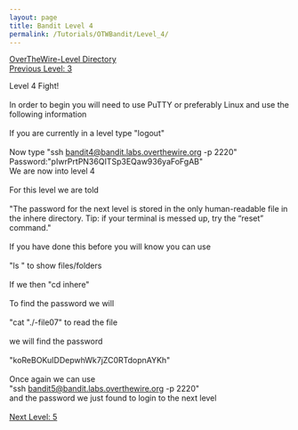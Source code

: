 ```yaml
---
layout: page
title: Bandit Level 4
permalink: /Tutorials/OTWBandit/Level_4/
---
```

[OverTheWire-Level Directory](https://zacvr.github.io/Tutorials/OTWBandit/)
<br/>
[Previous Level: 3](https://zacvr.github.io//Tutorials/OTWBandit/Level_3)
<br/>

Level 4 Fight!
<br/><br/>
In order to begin you will need to use PuTTY or preferably Linux and use the following information
<br/><br/>
If you are currently in a level type "logout"
<br/><br/>
Now type "ssh bandit4@bandit.labs.overthewire.org -p 2220"
<br/>
Password:"pIwrPrtPN36QITSp3EQaw936yaFoFgAB"
<br/>
We are now into level 4
<br/><br/>
For this level we are told
<br/><br/>
"The password for the next level is stored in the only human-readable file in the inhere directory. Tip: if your terminal is messed up, try the “reset” command."
<br/><br/>
If you have done this before you will know you can use
<br/><br/>
"ls " to show files/folders
<br/><br/>
If we then "cd inhere"
<br/><br/>
To find the password we will
<br/><br/>
"cat "./-file07" to read the file
<br/><br/>
we will find the password
<br/><br/>
"koReBOKuIDDepwhWk7jZC0RTdopnAYKh"
<br/><br/>
Once again we can use
<br/>
"ssh bandit5@bandit.labs.overthewire.org -p 2220"
<br/>
and the password we just found to login to the next level
<br/><br/>
[Next Level: 5](https://zacvr.github.io//Tutorials/OTWBandit/Level_5)
